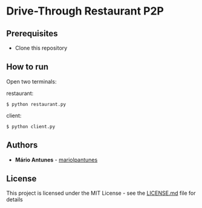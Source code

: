 # Drive-Through Restaurant P2P

## Prerequisites

* Clone this repository

## How to run
Open two terminals:

restaurant:
```console
$ python restaurant.py
```
client:
```console
$ python client.py
```

## Authors

* **Mário Antunes** - [mariolpantunes](https://github.com/mariolpantunes)

## License

This project is licensed under the MIT License - see the [LICENSE.md](LICENSE.md) file for details
